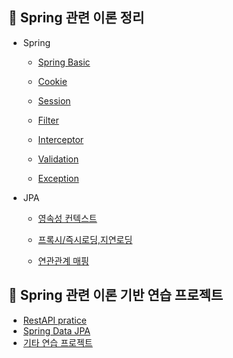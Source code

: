 
📌 Spring 관련 이론 정리
-------------------------------
* Spring
  * [Spring Basic](https://github.com/BonSik-Koo/Backend_study/tree/main/basic)
  * [Cookie](https://github.com/BonSik-Koo/backend_study/blob/main/basic/Cookie_Session/Cookie.md)
  * [Session](https://github.com/BonSik-Koo/backend_study/blob/main/basic/Cookie_Session/Session.md)
  
  * [Filter](https://github.com/BonSik-Koo/backend_study/blob/main/basic/Filter_Interceptor/Filter.md)
  * [Interceptor](https://github.com/BonSik-Koo/backend_study/blob/main/basic/Filter_Interceptor/Interceptor.md)
  
  * [Validation](https://github.com/BonSik-Koo/backend_study/tree/main/basic/Validation)
  * [Exception](https://github.com/BonSik-Koo/backend_study/tree/main/basic/exception)

* JPA
  * [영속성 컨텍스트](https://github.com/BonSik-Koo/backend_study/blob/main/basic/Jpa/%EC%98%81%EC%86%8D%EC%84%B1%20%EC%BB%A8%ED%85%8D%EC%8A%A4%ED%8A%B8.md)
  
  * [프록시/즉시로딩,지연로딩](https://github.com/BonSik-Koo/backend_study/blob/main/basic/Jpa/%ED%94%84%EB%A1%9D%EC%8B%9C%EC%99%80%20%EC%A6%89%EC%8B%9C%EB%A1%9C%EB%94%A9%2C%EC%A7%80%EC%97%B0%EB%A1%9C%EB%94%A9.md)
  
  * [연관관계 매핑](https://github.com/BonSik-Koo/backend_study/blob/main/basic/Jpa/%EC%97%B0%EA%B4%80%EA%B4%80%EA%B3%84%20%EB%A7%A4%ED%95%91.md)


📌 Spring 관련 이론 기반 연습 프로젝트
---------------------------------------
  * [RestAPI pratice](https://github.com/BonSik-Koo/backend_study/tree/main/Pratice_Project/JPA_RestAPI%20%EC%97%B0%EC%8A%B5)
  * [Spring Data JPA](https://github.com/BonSik-Koo/Backend_study/tree/main/Pratice_Project/spring-data-jpa)
  * [기타 연습 프로젝트](https://github.com/BonSik-Koo/backend_study/tree/main/Pratice_Project)
